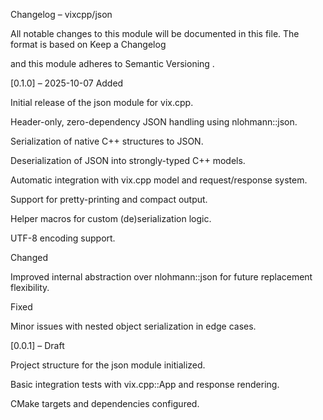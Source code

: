 Changelog – vixcpp/json

All notable changes to this module will be documented in this file.
The format is based on Keep a Changelog

and this module adheres to Semantic Versioning
.

[0.1.0] – 2025-10-07
Added

Initial release of the json module for vix.cpp.

Header-only, zero-dependency JSON handling using nlohmann::json.

Serialization of native C++ structures to JSON.

Deserialization of JSON into strongly-typed C++ models.

Automatic integration with vix.cpp model and request/response system.

Support for pretty-printing and compact output.

Helper macros for custom (de)serialization logic.

UTF-8 encoding support.

Changed

Improved internal abstraction over nlohmann::json for future replacement flexibility.

Fixed

Minor issues with nested object serialization in edge cases.

[0.0.1] – Draft

Project structure for the json module initialized.

Basic integration tests with vix.cpp::App and response rendering.

CMake targets and dependencies configured.
